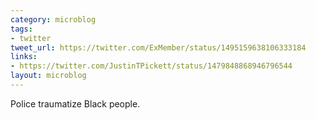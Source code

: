 ```yaml
---
category: microblog
tags:
- twitter
tweet_url: https://twitter.com/ExMember/status/1495159638106333184
links:
- https://twitter.com/JustinTPickett/status/1479848868946796544
layout: microblog
---
```

Police traumatize Black people.
